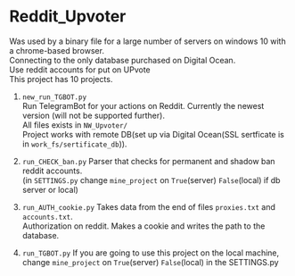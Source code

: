 # Reddit_Upvoter
Was used by a binary file for a large number of servers on windows 10 with a chrome-based browser. <br>
Connecting to the only database purchased on Digital Ocean.<br>
Use reddit accounts for put on UPvote <br>
This project has 10 projects.<br>

1. `new_run_TGBOT.py` <br>
  Run TelegramBot for your actions on Reddit.
  Сurrently the newest version (will not be supported further).<br>
  All files exists in `NW_Upvoter/`<br>
  Project works with remote DB(set up via Digital Ocean(SSL sertficate is in `work_fs/sertificate_db`)).<br>
  
2. `run_CHECK_ban.py`
   Parser that checks for permanent and shadow ban reddit accounts.<br>
   (in `SETTINGS.py` change `mine_project` on `True`(server) `False`(local) if db server or local)

3. `run_AUTH_cookie.py`
   Takes data from the end of files `proxies.txt` and `accounts.txt`.<br>
   Authorization on reddit. Makes a cookie and writes the path to the database.

4. `run_TGBOT.py`
   If you are going to use this project on the local machine, change `mine_project` on `True`(server) `False`(local) in the SETTINGS.py
   


  
